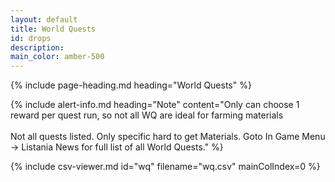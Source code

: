 ```yaml
---
layout: default
title: World Quests
id: drops
description:
main_color: amber-500
---
```


<div class="margin-center-90">
  {% include page-heading.md heading="World Quests" %}

  {% include alert-info.md heading="Note" content="Only can choose 1 reward per quest run, so not all WQ are ideal for farming materials<br><br>Not all quests listed. Only specific hard to get Materials. Goto In Game Menu -> Listania News for full list of all World Quests." %}
  
  {% include csv-viewer.md id="wq" filename="wq.csv" mainColIndex=0 %}
</div>
